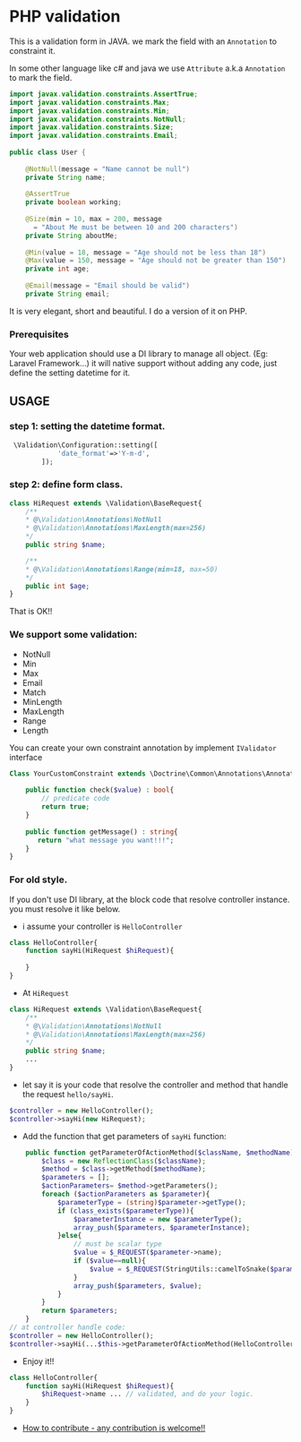 # PHP validation
This is a validation form in JAVA. we mark the field with an `Annotation` to constraint it.

In some other language like c# and java we use `Attribute` a.k.a `Annotation` to mark the field.
```java
import javax.validation.constraints.AssertTrue;
import javax.validation.constraints.Max;
import javax.validation.constraints.Min;
import javax.validation.constraints.NotNull;
import javax.validation.constraints.Size;
import javax.validation.constraints.Email;
 
public class User {
 
    @NotNull(message = "Name cannot be null")
    private String name;
 
    @AssertTrue
    private boolean working;
 
    @Size(min = 10, max = 200, message 
      = "About Me must be between 10 and 200 characters")
    private String aboutMe;
 
    @Min(value = 18, message = "Age should not be less than 18")
    @Max(value = 150, message = "Age should not be greater than 150")
    private int age;
 
    @Email(message = "Email should be valid")
    private String email;
```
It is very elegant, short and beautiful. I do a version of it on PHP.
### Prerequisites
Your web application should use a DI library to manage all object. (Eg: Laravel Framework...) it will native support without adding any code, 
just define the setting datetime for it. 

## USAGE
### step 1: setting the datetime format.
```php
 \Validation\Configuration::setting([
            'date_format'=>'Y-m-d',
        ]);
```
### step 2: define form class.
```php
class HiRequest extends \Validation\BaseRequest{
    /**
    * @\Validation\Annotations\NotNull
    * @\Validation\Annotations\MaxLength(max=256)
    */
    public string $name;

    /**
    * @\Validation\Annotations\Range(min=18, max=50)
    */
    public int $age;
}
```
That is OK!!
### We support some validation:
- NotNull
- Min
- Max
- Email
- Match
- MinLength
- MaxLength
- Range
- Length

You can create your own constraint annotation by implement `IValidator` interface
```php
Class YourCustomConstraint extends \Doctrine\Common\Annotations\Annotation implements \Validation\Interfaces\IValidator {     
    
    public function check($value) : bool{
        // predicate code
        return true;
    }
    
    public function getMessage() : string{
       return "what message you want!!!";
    }
}
```

### For old style.
If you don't use DI library, at the block code that resolve controller instance. you must resolve it like below.
- i assume your controller is `HelloController`
```php
class HelloController{
    function sayHi(HiRequest $hiRequest){
        
    }
}
```
- At `HiRequest`

```php
class HiRequest extends \Validation\BaseRequest{
    /**
    * @\Validation\Annotations\NotNull
    * @\Validation\Annotations\MaxLength(max=256)
    */
    public string $name;
    ...
}
```

- let say it is your code that resolve the controller and method that handle the request `hello/sayHi`.
```php
$controller = new HelloController();
$controller->sayHi(new HiRequest);
```
- Add the function that get parameters of `sayHi` function:
```php
    public function getParameterOfActionMethod($className, $methodName){
        $class = new ReflectionClass($className);
        $method = $class->getMethod($methodName);
        $parameters = [];
        $actionParameters= $method->getParameters();
        foreach ($actionParameters as $parameter){
            $parameterType = (string)$parameter->getType();
            if (class_exists($parameterType)){
                $parameterInstance = new $parameterType();
                array_push($parameters, $parameterInstance);
            }else{
                // must be scalar type
                $value = $_REQUEST($parameter->name);
                if ($value==null){
                    $value = $_REQUEST(StringUtils::camelToSnake($parameter->name));
                }
                array_push($parameters, $value);
            }
        }
        return $parameters;
    }
// at controller handle code:
$controller = new HelloController();
$controller->sayHi(...$this->getParameterOfActionMethod(HelloController::class, "sayHi"));
```
- Enjoy it!!
```php
class HelloController{
    function sayHi(HiRequest $hiRequest){
        $hiRequest->name ... // validated, and do your logic.
    }
}
```

* [How to contribute - any contribution is welcome!!]()
